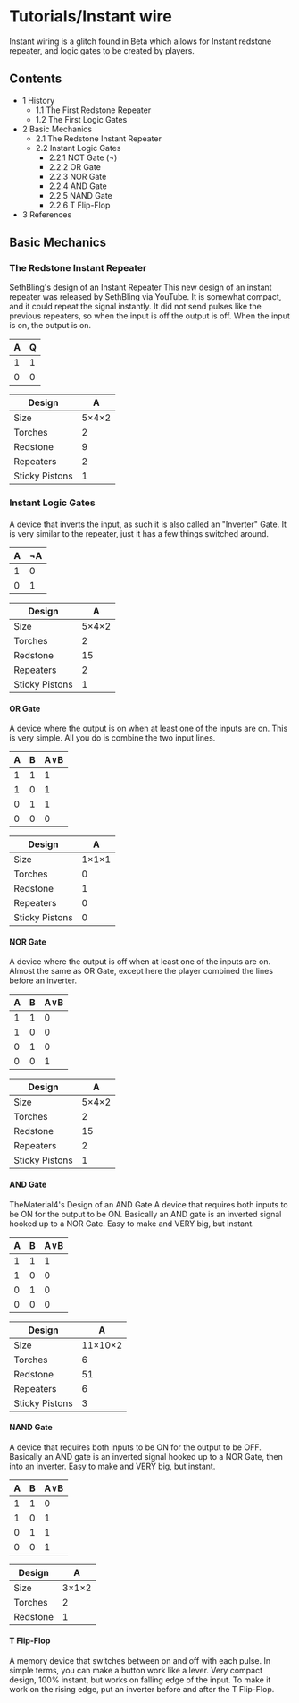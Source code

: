 # Tutorials/Instant wire
Instant wiring is a glitch found in Beta which allows for Instant redstone repeater, and logic gates to be created by players.

## Contents
- 1 History
	- 1.1 The First Redstone Repeater
	- 1.2 The First Logic Gates
- 2 Basic Mechanics
	- 2.1 The Redstone Instant Repeater
	- 2.2 Instant Logic Gates
		- 2.2.1 NOT Gate (¬)
		- 2.2.2 OR Gate
		- 2.2.3 NOR Gate
		- 2.2.4 AND Gate
		- 2.2.5 NAND Gate
		- 2.2.6 T Flip-Flop
- 3 References

## Basic Mechanics
### The Redstone Instant Repeater
SethBling's design of an Instant Repeater
This new design of an instant repeater was released by SethBling via YouTube. It is somewhat compact, and it could repeat the signal instantly. It did not send pulses like the previous repeaters, so when the input is off the output is off. When the input is on, the output is on.

| A | Q |
|---|---|
| 1 | 1 |
| 0 | 0 |

| Design         | A     |
|----------------|-------|
| Size           | 5×4×2 |
| Torches        | 2     |
| Redstone       | 9     |
| Repeaters      | 2     |
| Sticky Pistons | 1     |


### Instant Logic Gates
#### 
A device that inverts the input, as such it is also called an "Inverter" Gate. It is very similar to the repeater, just it has a few things switched around.

| A | ¬A |
|---|----|
| 1 | 0  |
| 0 | 1  |

| Design         | A     |
|----------------|-------|
| Size           | 5×4×2 |
| Torches        | 2     |
| Redstone       | 15    |
| Repeaters      | 2     |
| Sticky Pistons | 1     |




#### OR Gate
A device where the output is on when at least one of the inputs are on. This is very simple. All you do is combine the two input lines.

| A | B | A∨B |
|---|---|-----|
| 1 | 1 | 1   |
| 1 | 0 | 1   |
| 0 | 1 | 1   |
| 0 | 0 | 0   |

| Design         | A     |
|----------------|-------|
| Size           | 1×1×1 |
| Torches        | 0     |
| Redstone       | 1     |
| Repeaters      | 0     |
| Sticky Pistons | 0     |


#### NOR Gate
A device where the output is off when at least one of the inputs are on. Almost the same as OR Gate, except here the player combined the lines before an inverter.

| A | B | A∨B |
|---|---|-----|
| 1 | 1 | 0   |
| 1 | 0 | 0   |
| 0 | 1 | 0   |
| 0 | 0 | 1   |

| Design         | A     |
|----------------|-------|
| Size           | 5×4×2 |
| Torches        | 2     |
| Redstone       | 15    |
| Repeaters      | 2     |
| Sticky Pistons | 1     |


#### AND Gate
TheMaterial4's Design of an AND Gate
A device that requires both inputs to be ON for the output to be ON. Basically an AND gate is an inverted signal hooked up to a NOR Gate. Easy to make and VERY big, but instant.

| A | B | A∨B |
|---|---|-----|
| 1 | 1 | 1   |
| 1 | 0 | 0   |
| 0 | 1 | 0   |
| 0 | 0 | 0   |

| Design         | A       |
|----------------|---------|
| Size           | 11×10×2 |
| Torches        | 6       |
| Redstone       | 51      |
| Repeaters      | 6       |
| Sticky Pistons | 3       |




#### NAND Gate
A device that requires both inputs to be ON for the output to be OFF. Basically an AND gate is an inverted signal hooked up to a NOR Gate, then into an inverter. Easy to make and VERY big, but instant.

| A | B | A∨B |
|---|---|-----|
| 1 | 1 | 0   |
| 1 | 0 | 1   |
| 0 | 1 | 1   |
| 0 | 0 | 1   |

| Design   | A     |
|----------|-------|
| Size     | 3×1×2 |
| Torches  | 2     |
| Redstone | 1     |


#### T Flip-Flop
A memory device that switches between on and off with each pulse. In simple terms, you can make a button work like a lever. Very compact design, 100% instant, but works on falling edge of the input. To make it work on the rising edge, put an inverter before and after the T Flip-Flop.


